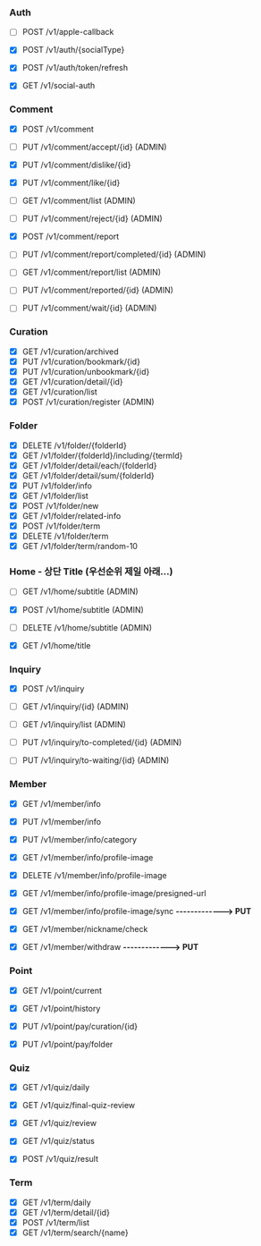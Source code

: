 ### Auth
- [ ] POST /v1/apple-callback
- [x] POST /v1/auth/{socialType}
- [x] POST /v1/auth/token/refresh
- [x] GET /v1/social-auth


### Comment
- [x] POST /v1/comment
- [ ] PUT /v1/comment/accept/{id}            (ADMIN)
- [x] PUT /v1/comment/dislike/{id}
- [x] PUT /v1/comment/like/{id}
- [ ] GET /v1/comment/list                   (ADMIN)
- [ ] PUT /v1/comment/reject/{id}            (ADMIN)
- [x] POST /v1/comment/report
- [ ] PUT /v1/comment/report/completed/{id}  (ADMIN)
- [ ] GET /v1/comment/report/list            (ADMIN)
- [ ] PUT /v1/comment/reported/{id}          (ADMIN)
- [ ] PUT /v1/comment/wait/{id}              (ADMIN)


### Curation
- [x] GET /v1/curation/archived
- [x] PUT /v1/curation/bookmark/{id} 
- [x] PUT /v1/curation/unbookmark/{id} 
- [x] GET /v1/curation/detail/{id}
- [X] GET /v1/curation/list
- [x] POST /v1/curation/register (ADMIN)

### Folder
- [x] DELETE /v1/folder/{folderId}
- [x] GET /v1/folder/{folderId}/including/{termId}
- [x] GET /v1/folder/detail/each/{folderId}
- [x] GET /v1/folder/detail/sum/{folderId}
- [x] PUT /v1/folder/info
- [x] GET /v1/folder/list
- [x] POST /v1/folder/new
- [x] GET /v1/folder/related-info
- [x] POST /v1/folder/term
- [x] DELETE /v1/folder/term
- [x] GET /v1/folder/term/random-10

### Home - 상단 Title (우선순위 제일 아래...)
- [ ] GET /v1/home/subtitle                    (ADMIN)
- [x] POST /v1/home/subtitle                   (ADMIN)
- [ ] DELETE /v1/home/subtitle                 (ADMIN)
- [x] GET /v1/home/title


### Inquiry
- [x] POST /v1/inquiry
- [ ] GET /v1/inquiry/{id}                     (ADMIN)
- [ ] GET /v1/inquiry/list                     (ADMIN)
- [ ] PUT /v1/inquiry/to-completed/{id}        (ADMIN)
- [ ] PUT /v1/inquiry/to-waiting/{id}          (ADMIN)


### Member
- [x] GET /v1/member/info
- [x] PUT /v1/member/info
- [x] PUT /v1/member/info/category
- [x] GET /v1/member/info/profile-image
- [x] DELETE /v1/member/info/profile-image
- [x] GET /v1/member/info/profile-image/presigned-url
- [x] GET /v1/member/info/profile-image/sync  __-------------> PUT__
- [x] GET /v1/member/nickname/check
- [x] GET /v1/member/withdraw                 __-------------> PUT__


### Point
- [x] GET /v1/point/current
- [x] GET /v1/point/history
- [x] PUT /v1/point/pay/curation/{id}
- [x] PUT /v1/point/pay/folder


### Quiz
- [x] GET /v1/quiz/daily
- [x] GET /v1/quiz/final-quiz-review
- [x] GET /v1/quiz/review
- [x] GET /v1/quiz/status
- [x] POST /v1/quiz/result


### Term
- [x] GET /v1/term/daily
- [x] GET /v1/term/detail/{id}
- [x] POST /v1/term/list
- [x] GET /v1/term/search/{name} 